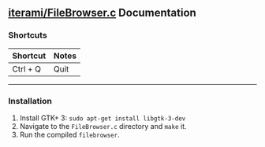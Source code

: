 [iterami/FileBrowser.c](https://github.com/iterami/FileBrowser.c) Documentation
-------------------------------------------------------------------------------

### Shortcuts

Shortcut         | Notes
-----------------|---------------------
Ctrl + Q         | Quit

---

### Installation

1. Install GTK+ 3: `sudo apt-get install libgtk-3-dev`
2. Navigate to the `FileBrowser.c` directory and `make` it.
3. Run the compiled `filebrowser`.
